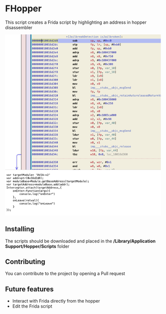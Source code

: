 # FHopper
This script creates a Frida script by highlighting an address in hopper disassembler

![Image](example.png)

## Installing
The scripts should be downloaded and placed in the 
**/Library/Application Support/Hopper/Scripts** folder


## Contributing
You can contribute to the project by opening a Pull request

## Future features
- Interact with Frida directly from the hopper
- Edit the Frida script 